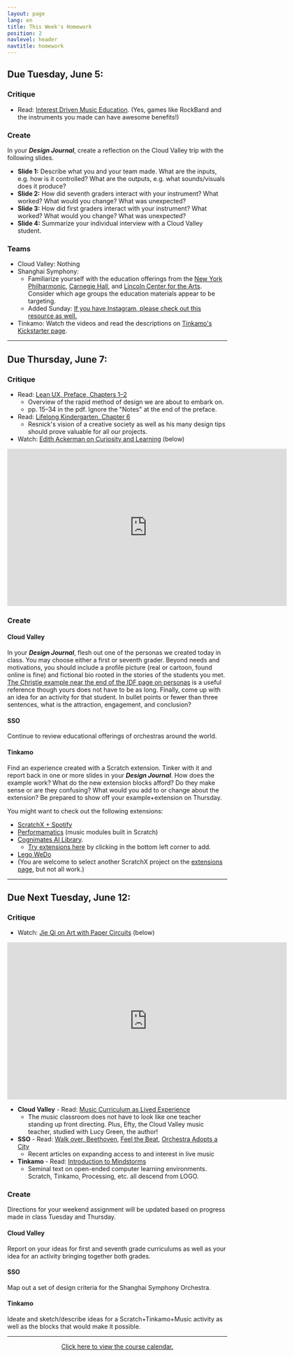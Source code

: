 ```yaml
---
layout: page
lang: en
title: This Week's Homework
position: 2
navlevel: header
navtitle: homework
---
```

## Due Tuesday, June 5:
### Critique
* Read: [Interest Driven Music Education](https://drive.google.com/open?id=1-48yT32wSb3rI_AuayWQ2FhmWdO8C1Kv). (Yes, games like RockBand and the instruments you made can have awesome benefits!)

### Create
In your ***Design Journal***, create a reflection on the Cloud Valley trip with the following slides.
* **Slide 1:** Describe what you and your team made. What are the inputs, e.g. how is it controlled? What are the outputs, e.g. what sounds/visuals does it produce?
* **Slide 2:** How did seventh graders interact with your instrument? What worked? What would you change? What was unexpected?
* **Slide 3:** How did first graders interact with your instrument? What worked? What would you change? What was unexpected?
* **Slide 4:** Summarize your individual interview with a Cloud Valley student.

### Teams
* Cloud Valley: Nothing
* Shanghai Symphony:
  * Familiarize yourself with the education offerings from the [New York Philharmonic](https://nyphil.org), [Carnegie Hall](https://www.carnegiehall.org), and [Lincoln Center for the Arts](http://www.lincolncenter.org). Consider which age groups the education materials appear to be targeting.
  * Added Sunday: [If you have Instagram, please check out this resource as well.](https://www.instagram.com/stories/highlights/17873612905242611/?hl=en)
* Tinkamo: Watch the videos and read the descriptions on [Tinkamo's Kickstarter page](https://www.kickstarter.com/projects/44540085/tinkamo-smart-building-blocks-for-future-creators).

***

## Due Thursday, June 7:
### Critique
* Read: [Lean UX, Preface, Chapters 1–2](https://drive.google.com/open?id=1HCQwuqg8Fr0qRZcNzMxyq0U6YRByz9uZ)
  * Overview of the rapid method of design we are about to embark on.
  * pp. 15–34 in the pdf. Ignore the "Notes" at the end of the preface.
* Read: [Lifelong Kindergarten, Chapter 6](https://drive.google.com/open?id=1WhPfNpvASjJc5bRjbXEql1u_NCucV1xI)
  * Resnick's vision of a creative society as well as his many design tips should prove valuable for all our projects.
* Watch: [Edith Ackerman on Curiosity and Learning](https://vimeo.com/144683857) (below)

<iframe src="https://player.vimeo.com/video/144683857?color=ffffff&title=0&byline=0&portrait=0" width="640" height="360" frameborder="0" webkitallowfullscreen mozallowfullscreen allowfullscreen></iframe>

### Create
#### Cloud Valley
In your ***Design Journal***, flesh out one of the personas we created today in class. You may choose either a first or seventh grader. Beyond needs and motivations, you should include a profile picture (real or cartoon, found online is fine) and fictional bio rooted in the stories of the students you met. [The Christie example near the end of the IDF page on personas](https://www.interaction-design.org/literature/article/personas-why-and-how-you-should-use-them) is a useful reference though yours does not have to be as long. Finally, come up with an idea for an activity for that student. In bullet points or fewer than three sentences, what is the attraction, engagement, and conclusion?

#### SSO
Continue to review educational offerings of orchestras around the world.

#### Tinkamo
Find an experience created with a Scratch extension. Tinker with it and report back in one or more slides in your ***Design Journal***. How does the example work? What do the new extension blocks afford? Do they make sense or are they confusing? What would you add to or change about the extension? Be prepared to show off your example+extension on Thursday.

You might want to check out the following extensions:
* [ScratchX + Spotify](https://ericrosenbaum.github.io/spotify-extension/)
* [Performamatics](https://scratch.mit.edu/studios/222541/) (music modules built in Scratch)
* [Cognimates AI Library](https://mitmedialab.github.io/cognimates-website/projects/).
  * [Try extensions here](https://codelab.cognimates.me) by clicking in the bottom left corner to add.
* [Lego WeDo](https://scratch.mit.edu/wedo)
* (You are welcome to select another ScratchX project on the [extensions page](https://scratchx.org/#extensions), but not all work.)

***

## Due Next Tuesday, June 12:
### Critique
* Watch: [Jie Qi on Art with Paper Circuits](https://vimeo.com/144683854) (below)

<iframe src="https://player.vimeo.com/video/144683854?color=ffffff&title=0&byline=0&portrait=0" width="640" height="360" frameborder="0" webkitallowfullscreen mozallowfullscreen allowfullscreen></iframe>

* **Cloud Valley** - Read: [Music Curriculum as Lived Experience](https://drive.google.com/open?id=1hY_HPJCBDIXPoECDdxsQUl0VvTMKdVbx)
  * The music classroom does not have to look like one teacher standing up front directing. Plus, Efty, the Cloud Valley music teacher, studied with Lucy Green, the author!
* **SSO** - Read: [Walk over, Beethoven](https://www.cnu.org/publicsquare/2018/05/29/walk-over-beethoven), [Feel the Beat](https://www.theguardian.com/music/2018/may/16/feel-the-beat-deaf-fans-fight-for-access-to-live-music), [Orchestra Adopts a City](https://www.nytimes.com/2018/05/08/arts/music/baltimore-symphony-orchkids.html)
  * Recent articles on expanding access to and interest in live music
* **Tinkamo** - Read: [Introduction to Mindstorms](https://drive.google.com/open?id=1BbpcWFCpcODie9A58WpjB578C8gMCaLA)
  * Seminal text on open-ended computer learning environments. Scratch, Tinkamo, Processing, etc. all descend from LOGO.

### Create
Directions for your weekend assignment will be updated based on progress made in class Tuesday and Thursday.

#### Cloud Valley
Report on your ideas for first and seventh grade curriculums as well as your idea for an activity bringing together both grades.

#### SSO
Map out a set of design criteria for the Shanghai Symphony Orchestra.

#### Tinkamo
Ideate and sketch/describe ideas for a Scratch+Tinkamo+Music activity as well as the blocks that would make it possible.

***
<center><a href='https://docs.google.com/spreadsheets/d/1VG1K4f6eRtQaxqVSOX7DTNqgoiA7TVCsjpQANqhlb4s/edit?usp=sharing' target="_blank">Click here to view the course calendar.</a></center>
